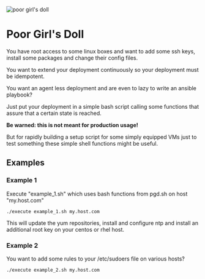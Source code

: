 ![poor girl's doll](http://www.beachstonesinspired.com/images/easy-make-puppets-beach-pebbles.jpg)
# Poor Girl's Doll

You have root access to some linux boxes and want to add some ssh keys,
install some packages and change their config files.

You want to extend your deployment continuously so your deployment must
be idempotent.

You want an agent less deployment and are even to lazy to write
an ansible playbook?

Just put your deployment in a simple bash script calling some functions
that assure that a certain state is reached.


**Be warned: this is not meant for production usage!**

But for rapidly building a setup script for some simply equipped VMs just
to test something these simple shell functions might be useful.


## Examples

### Example 1
Execute "example_1.sh" which uses bash functions from pgd.sh on host "my.host.com"

    ./execute example_1.sh my.host.com

This will update the yum repositories, install and configure ntp and install
an additional root key on your centos or rhel host.

### Example 2
You want to add some rules to your /etc/sudoers file on various hosts?

    ./execute example_2.sh my.host.com

